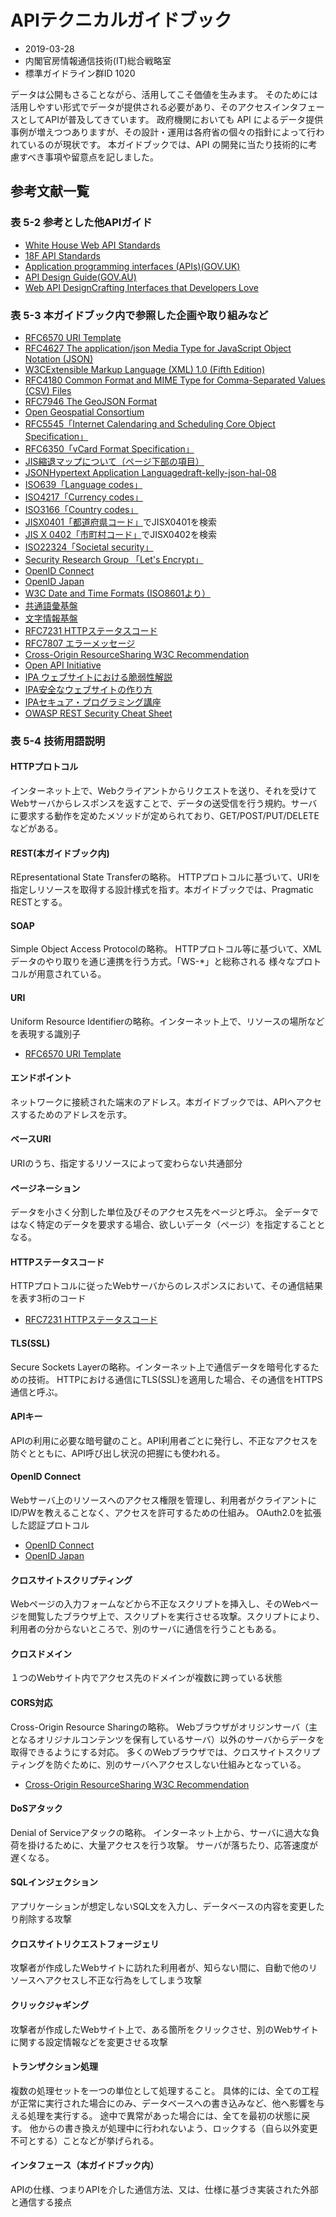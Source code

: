 # APIテクニカルガイドブック

- 2019-03-28
- 内閣官房情報通信技術(IT)総合戦略室
- 標準ガイドライン群ID 1020

データは公開もさることながら、活用してこそ価値を生みます。
そのためには活用しやすい形式でデータが提供される必要があり、そのアクセスインタフェースとしてAPIが普及してきています。
政府機関においても API によるデータ提供事例が増えつつありますが、その設計・運用は各府省の個々の指針によって行われているのが現状です。
本ガイドブックでは、API の開発に当たり技術的に考慮すべき事項や留意点を記しました。

## 参考文献一覧

### 表 5-2 参考とした他APIガイド

- [White House Web API Standards](https://github.com/WhiteHouse/api-standards)
- [18F API Standards](https://github.com/18F/api-standards)
- [Application programming interfaces (APIs)(GOV.UK)](https://www.gov.uk/service-manual/technology/applicationprogramming-interfaces-apis)
- [API Design Guide(GOV.AU)](http://apiguide.readthedocs.io/en/latest/index.html)
- [Web API DesignCrafting Interfaces that Developers Love](https://pages.apigee.com/rs/apigee/images/api-designebook-2012-03.pdf)

### 表 5-3 本ガイドブック内で参照した企画や取り組みなど

- [RFC6570 URI Template](https://tools.ietf.org/html/rfc6570)
- [RFC4627 The application/json Media Type for JavaScript Object Notation (JSON)](https://tools.ietf.org/html/rfc4627)
- [W3CExtensible Markup Language (XML) 1.0 (Fifth Edition)](http://www.w3.org/TR/xml/)
- [RFC4180 Common Format and MIME Type for Comma-Separated Values (CSV) Files](https://tools.ietf.org/html/rfc4180)
- [RFC7946 The GeoJSON Format](https://tools.ietf.org/html/rfc7946)
- [Open Geospatial Consortium](http://www.opengeospatial.org/standards/kml)
- [RFC5545「Internet Calendaring and Scheduling Core Object Specification」](https://datatracker.ietf.org/doc/html/rfc5545)
- [RFC6350「vCard Format Specification」](https://tools.ietf.org/html/rfc6350)
- [JIS縮退マップについて（ページ下部の項目）](http://www.houjin-bangou.nta.go.jp/download/)
- [JSONHypertext Application Languagedraft-kelly-json-hal-08](https://tools.ietf.org/html/draft-kelly-json-hal-08)
- [ISO639「Language codes」](http://www.iso.org/iso/home/standards/language_codes.htm)
- [ISO4217「Currency codes」](http://www.iso.org/iso/home/standards/currency_codes.htm)
- [ISO3166「Country codes」](http://www.iso.org/iso/home/standards/country_codes.htm)
- [JISX0401「都道府県コード」](http://www.jisc.go.jp/)でJISX0401を検索
- [JIS X 0402「市町村コード」](http://www.jisc.go.jp/)でJISX0402を検索
- [ISO22324「Societal security」](http://www.iso.org/iso/catalogue_detail.htm?csnumber=5006)
- [Security Research Group 「Let's Encrypt」](https://letsencrypt.jp/)
- [OpenID Connect](http://openid.net/)
- [OpenID Japan](http://www.openid.or.jp/document/index.html#op-docopenid-connect)
- [W3C Date and Time Formats (ISO8601より）](https://www.w3.org/TR/NOTE-datetime)
- [共通語彙基盤](http://goikiban.ipa.go.jp/)
- [文字情報基盤](http://mojikiban.ipa.go.jp/)
- [RFC7231 HTTPステータスコード](https://tools.ietf.org/html/rfc7231)
- [RFC7807 エラーメッセージ](https://tools.ietf.org/html/rfc7807)
- [Cross-Origin ResourceSharing W3C Recommendation](https://www.w3.org/TR/cors/)
- [Open API Initiative](https://www.openapis.org/)
- [IPA ウェブサイトにおける脆弱性解説](http://www.ipa.go.jp/security/vuln/vuln_contents/xss_solution.html)
- [IPA安全なウェブサイトの作り方](http://www.ipa.go.jp/security/vuln/websecurity.html)
- [IPAセキュア・プログラミング講座](http://www.ipa.go.jp/security/awareness/vendor/programmingv2/index.html)
- [OWASP REST Security Cheat Sheet](https://www.owasp.org/index.php/REST_Security_Cheat_Sheet)

### 表 5-4 技術用語説明

#### HTTPプロトコル

インターネット上で、Webクライアントからリクエストを送り、それを受けてWebサーバからレスポンスを返すことで、データの送受信を行う規約。サーバに要求する動作を定めたメソッドが定められており、GET/POST/PUT/DELETEなどがある。

#### REST(本ガイドブック内)

REpresentational State Transferの略称。
HTTPプロトコルに基づいて、URIを指定しリソースを取得する設計様式を指す。本ガイドブックでは、Pragmatic RESTとする。

#### SOAP

Simple Object Access Protocolの略称。
HTTPプロトコル等に基づいて、XMLデータのやり取りを通じ連携を行う方式。「WS-*」と総称される
様々なプロトコルが用意されている。

#### URI

Uniform Resource Identifierの略称。インターネット上で、リソースの場所などを表現する識別子

- [RFC6570 URI Template](https://tools.ietf.org/html/rfc6570)

#### エンドポイント

ネットワークに接続された端末のアドレス。本ガイドブックでは、APIへアクセスするためのアドレスを示す。

#### ベースURI

URIのうち、指定するリソースによって変わらない共通部分

#### ページネーション

データを小さく分割した単位及びそのアクセス先をページと呼ぶ。
全データではなく特定のデータを要求する場合、欲しいデータ（ページ）を指定することとなる。

#### HTTPステータスコード

HTTPプロトコルに従ったWebサーバからのレスポンスにおいて、その通信結果を表す3桁のコード

- [RFC7231 HTTPステータスコード](https://tools.ietf.org/html/rfc7231)

#### TLS(SSL)

Secure Sockets Layerの略称。インターネット上で通信データを暗号化するための技術。
HTTPにおける通信にTLS(SSL)を適用した場合、その通信をHTTPS通信と呼ぶ。

#### APIキー

APIの利用に必要な暗号鍵のこと。API利用者ごとに発行し、不正なアクセスを防ぐとともに、API呼び出し状況の把握にも使われる。

#### OpenID Connect

Webサーバ上のリソースへのアクセス権限を管理し、利用者がクライアントにID/PWを教えることなく、アクセスを許可するための仕組み。
OAuth2.0を拡張した認証プロトコル

- [OpenID Connect](http://openid.net/)
- [OpenID Japan](http://www.openid.or.jp/document/index.html#op-docopenid-connect)

#### クロスサイトスクリプティング

Webページの入力フォームなどから不正なスクリプトを挿入し、そのWebページを閲覧したブラウザ上で、スクリプトを実行させる攻撃。スクリプトにより、利用者の分からないところで、別のサーバに通信を行うこともある。

#### クロスドメイン

１つのWebサイト内でアクセス先のドメインが複数に跨っている状態

#### CORS対応

Cross-Origin Resource Sharingの略称。
Webブラウザがオリジンサーバ（主となるオリジナルコンテンツを保有しているサーバ）以外のサーバからデータを取得できるようにする対応。
多くのWebブラウザでは、クロスサイトスクリプティングを防ぐために、別のサーバへアクセスしない仕組みとなっている。

- [Cross-Origin ResourceSharing W3C Recommendation](https://www.w3.org/TR/cors/)

#### DoSアタック

Denial of Serviceアタックの略称。
インターネット上から、サーバに過大な負荷を掛けるために、大量アクセスを行う攻撃。
サーバが落ちたり、応答速度が遅くなる。

#### SQLインジェクション

アプリケーションが想定しないSQL文を入力し、データベースの内容を変更したり削除する攻撃

#### クロスサイトリクエストフォージェリ

攻撃者が作成したWebサイトに訪れた利用者が、知らない間に、自動で他のリソースへアクセスし不正な行為をしてしまう攻撃

#### クリックジャギング

攻撃者が作成したWebサイト上で、ある箇所をクリックさせ、別のWebサイトに関する設定情報などを変更させる攻撃

#### トランザクション処理

複数の処理セットを一つの単位として処理すること。
具体的には、全ての工程が正常に実行された場合にのみ、データベースへの書き込みなど、他へ影響を与える処理を実行する。
途中で異常があった場合には、全てを最初の状態に戻す。
他からの書き換えが処理中に行われないよう、ロックする（自ら以外変更不可とする）ことなどが挙げられる。

#### インタフェース（本ガイドブック内）

APIの仕様、つまりAPIを介した通信方法、又は、仕様に基づき実装された外部と通信する接点
